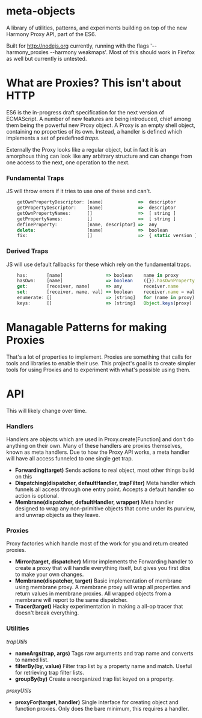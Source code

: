 # meta-objects

A library of utilities, patterns, and experiments building on top of
the new Harmony Proxy API, part of the ES6.

Built for http://nodejs.org currently, running with the flags '--harmony_proxies --harmony weakmaps'. Most of this should work in Firefox as well but currently is untested.

# What are Proxies? This isn't about HTTP

ES6 is the in-progress draft specification for the next version of ECMAScript. A number of new features are being introduced, chief among them being the powerful new Proxy object. A Proxy is an empty shell object, containing no properties of its own. Instead, a handler is defined which implements a set of predefined _traps_.

Externally the Proxy looks like a regular object, but in fact it is an amorphous thing can look like any arbitrary structure and can change from one access to the next, one operation to the next.


### Fundamental Traps

JS will throw errors if it tries to use one of these and can't.

```javascript
    getOwnPropertyDescriptor: [name]             =>  descriptor
    getPropertyDescriptor:    [name]             =>  descriptor
    getOwnPropertyNames:      []                 =>  [ string ]
    getPropertyNames:         []                 =>  [ string ]
    defineProperty:           [name, descriptor] =>  any
    delete:                   [name]             =>  boolean
    fix:                      []                 =>  { static version }
```

### Derived Traps

JS will use default fallbacks for these which rely on the fundamental traps.

```javascript
    has:       [name]                => boolean    name in proxy
    hasOwn:    [name]                => boolean    ({}).hasOwnProperty.call(proxy, name)
    get:       [receiver, name]      => any        receiver.name
    set:       [receiver, name, val] => boolean    receiver.name = val
    enumerate: []                    => [string]   for (name in proxy)
    keys:      []                    => [string]   Object.keys(proxy)
```

# Managable Patterns for making Proxies

That's a lot of properties to implement. Proxies are something that calls for tools and libraries to enable their use. This project's goal is to create simpler tools for using Proxies and to experiment with what's possible using them.



# API

This will likely change over time.

### Handlers

Handlers are objects which are used in Proxy.create[Function] and don't do anything on their own. Many of these handlers are proxies themselves, known as meta handlers. Due to how the Proxy API works, a meta handler will have all access funneled to one single get trap.

 * **Forwarding(target)** Sends actions to real object, most other things build on this
 * **Dispatching(dispatcher, defaultHandler, trapFilter)** Meta handler which funnels all access through one entry point. Accepts a default handler so action is optional.
 * **Membrane(dispatcher, defaultHandler, wrapper)** Meta handler designed to wrap any non-primitive objects that come under its purview, and unwrap objects as they leave.

### Proxies

Proxy factories which handle most of the work for you and return created proxies.

 * **Mirror(target, dispatcher)** Mirror implements the Forwarding  handler to create a proxy that will handle everything itself, but gives you first dibs to make your own changes.
 * **Membrane(dispatcher, target)** Basic implementation of membrane using membrane proxy. A membrane proxy will wrap all properties and return values in membrane proxies. All wrapped objects from a membrane will report to the same dispatcher.
 * **Tracer(target)** Hacky experimentation in making a all-op tracer that doesn't break everything.

### Utilities

*trapUtils*

 *  **nameArgs(trap, args)** Tags raw arguments and trap name and converts to named list.
 *  **filterBy(by, value)** Filter trap list by a property name and match. Useful for retrieving trap filter lists.
 *  **groupBy(by)** Create a reorganized trap list keyed on a property.

*proxyUtils*

 *  **proxyFor(target, handler)** Single interface for creating object and function proxies. Only does the bare minimum, this requires a handler.